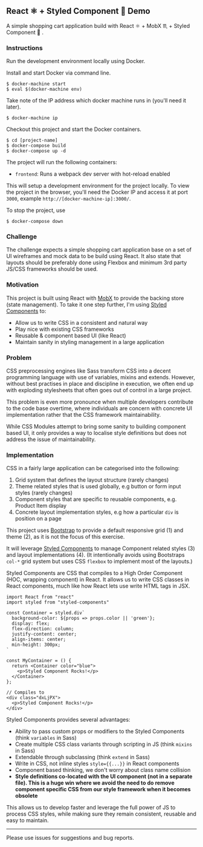 ## React ⚛ + Styled Component 💅 Demo

A simple shopping cart application build with React ⚛ + MobX ♏ + Styled Component 💅 .

### Instructions

Run the development environment locally using Docker.

Install and start Docker via command line.

```
$ docker-machine start
$ eval $(docker-machine env)
```

Take note of the IP address which docker machine runs in (you'll need it later).

```
$ docker-machine ip
```

Checkout this project and start the Docker containers.

```
$ cd [project-name]
$ docker-compose build
$ docker-compose up -d
```

The project will run the following containers:

 - `frontend`: Runs a webpack dev server with hot-reload enabled

This will setup a development environment for the project locally. To view the project in the browser, you'll need the Docker IP and access it at port `3000`, example `http://[docker-machine-ip]:3000/`.

To stop the project, use

```
$ docker-compose down
```

### Challenge

The challenge expects a simple shopping cart application base on a set of UI wireframes and mock data to be build using React. It also state that layouts should be preferably done using Flexbox and minimum 3rd party JS/CSS frameworks should be used.

### Motivation

This project is built using React with [MobX](https://github.com/mobxjs/mobx) to provide the backing store (state management). To take it one step further, I'm using [Styled Components](https://github.com/styled-components/styled-components) to:

- Allow us to write CSS in a consistent and natural way
- Play nice with existing CSS frameworks
- Reusable & component based UI (like React)
- Maintain sanity in styling management in a large application

### Problem

CSS preprocessing engines like Sass transform CSS into a decent programming language with use of variables, mixins and extends. However, without best practises in place and discipline in execution, we often end up with exploding stylesheets that often goes out of control in a large project.

This problem is even more pronounce when multiple developers contribute to the code base overtime, where individuals are concern with concrete UI implementation rather that the CSS framework maintainability.

While CSS Modules attempt to bring some sanity to building component based UI, it only provides a way to localise style definitions but does not address the issue of maintainability.

### Implementation

CSS in a fairly large application can be categorised into the following:

 1. Grid system that defines the layout structure (rarely changes)
 2. Theme related styles that is used globally, e.g button or form input styles (rarely changes)
 3. Component styles that are specific to reusable components, e.g. Product Item display
 4. Concrete layout implementation styles, e.g how a particular `div` is position on a page

This project uses [Bootstrap](https://github.com/twbs/bootstrap) to provide a default responsive grid (1) and theme (2), as it is not the focus of this exercise.

It will leverage [Styled Components](https://github.com/styled-components/styled-components) to manage Component related styles (3) and layout implementations (4). (It intentionally avoids using Bootstraps `col-*` grid system but uses CSS `flexbox` to implement most of the layouts.)

Styled Components are CSS that compiles to a High Order Component (HOC, wrapping component) in React. It allows us to write CSS classes in React components, much like how React lets use write HTML tags in JSX.

```JSX
import React from "react"
import styled from "styled-components"

const Container = styled.div`
  background-color: ${props => props.color || 'green'};
  display: flex;
  flex-direction: column;
  justify-content: center;
  align-items: center;
  min-height: 300px;
`

const MyContainer = () {
  return <Container color="blue">
    <p>Styled Component Rocks!</p>
  </Container>
};

// Compiles to
<div class="dxLjPX">
  <p>Styled Component Rocks!</p>
</div>
```

Styled Components provides several advantages:

- Ability to pass custom props or modifiers to the Styled Components (think `variables` in Sass)
- Create multiple CSS class variants through scripting in JS (think `mixins` in Sass)
- Extendable through subclassing (think `extend` in Sass)
- Write in CSS, not inline styles `style={{...}}` in React components
- Component based thinking, we don't worry about class name collision
- **Style definitions co-located with the UI component (not in a separate file). This is a huge win where we avoid the need to do remove component specific CSS from our style framework when it becomes obsolete**

This allows us to develop faster and leverage the full power of JS to process CSS styles, while making sure they remain consistent, reusable and easy to maintain.

--------

Please use issues for suggestions and bug reports.
